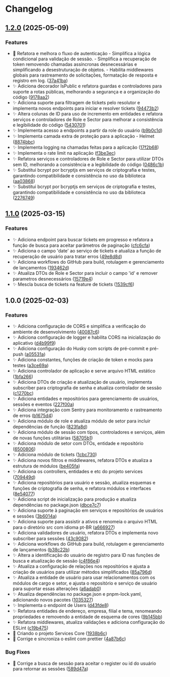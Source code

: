 # Changelog

## [1.2.0](https://github.com/welllucky/Services-core/compare/v1.1.0...v1.2.0) (2025-05-09)


### Features

* :art: Refatora e melhora o fluxo de autenticação - Simplifica a lógica condicional para validação de sessão.  - Simplifica a recuperação de token removendo chamadas assíncronas desnecessárias e simplificando a desestruturação de objetos.  - Habilita middlewares globais para rastreamento de solicitações, formatação de resposta e registro em log. ([37a41ba](https://github.com/welllucky/Services-core/commit/37a41bad171428bff7901f3bb86071b184de403a))
* :sparkles: Adiciona decorador IsPublic e refatora guardas e controladores para suporte a rotas públicas, melhorando a segurança e a organização do código ([9178aa2](https://github.com/welllucky/Services-core/commit/9178aa25d308461cf8fc083d3e30eacefed5cc27))
* :sparkles: Adiciona suporte para filtragem de tickets pelo resolutor e implementa novos endpoints para iniciar e resolver tickets ([94473b2](https://github.com/welllucky/Services-core/commit/94473b258f4174e446934d04c527d3be0f8dec46))
* :sparkles: Altera colunas de ID para uso de incremento em entidades e refatora serviços e controladores de Role e Sector para melhorar a consistência e legibilidade do código ([5430701](https://github.com/welllucky/Services-core/commit/54307013ae4188cd24ab1df8d2fb2cf9008a5a1a))
* :sparkles: Implementa acesso a endpoints a partir da role do usuário ([b9b0c1d](https://github.com/welllucky/Services-core/commit/b9b0c1d675ed1375220ae23a0a8e2908019d65bc))
* :sparkles: Implementa camada extra de proteção para a aplicação - Helmet ([8874bbc](https://github.com/welllucky/Services-core/commit/8874bbc9f5d0ad0c50685548f0126fa58f99a73e))
* :sparkles: Implementa logging na chamadas feitas para a aplicação ([17f2b68](https://github.com/welllucky/Services-core/commit/17f2b684e56f965f5e999805d443df7ef0b9b5be))
* :sparkles: Implementa o rate limit na aplicação ([f3be3ec](https://github.com/welllucky/Services-core/commit/f3be3ec6ab11819d09797ac8550c6e18b25b79dc))
* :sparkles: Refatora serviços e controladores de Role e Sector para utilizar DTOs sem ID, melhorando a consistência e a legibilidade do código ([0486c1b](https://github.com/welllucky/Services-core/commit/0486c1bbf41e325ee774af9091e75a7fa72695fd))
* :sparkles: Substitui bcrypt por bcryptjs em serviços de criptografia e testes, garantindo compatibilidade e consistência no uso da biblioteca ([aa03868](https://github.com/welllucky/Services-core/commit/aa038683863720aff21265772583b124a4b367f1))
* :sparkles: Substitui bcrypt por bcryptjs em serviços de criptografia e testes, garantindo compatibilidade e consistência no uso da biblioteca ([2276749](https://github.com/welllucky/Services-core/commit/2276749de9a98917c0688344cf4e8f9992691c42))

## [1.1.0](https://github.com/welllucky/Services-core/compare/v1.0.0...v1.1.0) (2025-03-15)

### Features

- :sparkles: Adiciona endpoint para buscar tickets em progresso e refatora a função de busca para aceitar parâmetros de paginação ([cfc6cfa](https://github.com/welllucky/Services-core/commit/cfc6cfae6f1b9798253db06ac70732e02dd30687))
- :sparkles: Adiciona o campo 'date' ao serviço de tickets e atualiza a função de recuperação de usuário para tratar erros ([49e8d8d](https://github.com/welllucky/Services-core/commit/49e8d8d28d781ef4f326bef29ef0c0296c3a0ea3))
- :sparkles: Adiciona workflows do GitHub para build, rotulagem e gerenciamento de lançamentos ([193462d](https://github.com/welllucky/Services-core/commit/193462d471cc590499a06607282b1616b8c7c5db))
- :sparkles: Atualiza DTOs de Role e Sector para incluir o campo 'id' e remover parametros desnecessários ([15719e4](https://github.com/welllucky/Services-core/commit/15719e4d3ba1e0ade4039f820d4db547aa464b80))
- :sparkles: Mescla busca de tickets na feature de tickets ([1539cf6](https://github.com/welllucky/Services-core/commit/1539cf676ec03fc8dae40b077752380f6dafd9ea))

## 1.0.0 (2025-02-03)

### Features

- :sparkles: Adiciona configuração de CORS e simplifica a verificação do ambiente de desenvolvimento ([40087c6](https://github.com/welllucky/Services-core/commit/40087c6bad8fffc9a20724c2e806eb17339d1fc5))
- :sparkles: Adiciona configuração de logger e habilita CORS na inicialização do aplicativo ([d4b99f9](https://github.com/welllucky/Services-core/commit/d4b99f923cc79896ce7de235a6a59b7ab1c3c4d4))
- :sparkles: Adiciona configuração do Husky com scripts de pré-commit e pré-push ([a05531a](https://github.com/welllucky/Services-core/commit/a05531ad33c39711e05567e74ccb560d18823866))
- :sparkles: Adiciona constantes, funções de criação de token e mocks para testes ([a3ce69a](https://github.com/welllucky/Services-core/commit/a3ce69a9c9c4022189c3818ac7b7c69f307ca888))
- :sparkles: Adiciona controlador de aplicação e serve arquivo HTML estático ([1bfa266](https://github.com/welllucky/Services-core/commit/1bfa266db30de296da7e9043096265400e6b9775))
- :sparkles: Adiciona DTOs de criação e atualização de usuário, implementa subscriber para criptografia de senha e atualiza controlador de sessão ([c1270bc](https://github.com/welllucky/Services-core/commit/c1270bcb8896459d16833a47b46c2766f3f28a3c))
- :sparkles: Adiciona entidades e repositórios para gerenciamento de usuários, sessões e eventos ([227f00a](https://github.com/welllucky/Services-core/commit/227f00a22ce8b9fd79ce85a568518ca45438541a))
- :sparkles: Adiciona integração com Sentry para monitoramento e rastreamento de erros ([b1675d4](https://github.com/welllucky/Services-core/commit/b1675d488cc8eb0eb90cfe25c8b421c8c94d4c10))
- :sparkles: Adiciona módulo de role e atualiza módulo de setor para incluir dependências de função ([823fa8d](https://github.com/welllucky/Services-core/commit/823fa8dd41927725a46f5ffee0986e41db8618a0))
- :sparkles: Adiciona módulo de sessão com tipos, controladores e serviços, além de novas funções utilitárias ([58705b1](https://github.com/welllucky/Services-core/commit/58705b1fc9ccfb10e4be96409d16082e15d38bb4))
- :sparkles: Adiciona módulo de setor com DTOs, entidade e repositório ([6500806](https://github.com/welllucky/Services-core/commit/6500806f2418d564035e00f3d116383b6af95636))
- :sparkles: Adiciona módulo de tickets ([1cbc730](https://github.com/welllucky/Services-core/commit/1cbc730be728514b70c7e8fafe537221cca286a4))
- :sparkles: Adiciona novos filtros e middlewares, refatora DTOs e atualiza a estrutura de módulos ([be405fa](https://github.com/welllucky/Services-core/commit/be405faf9b95e800d4c77abe741350333aea79d3))
- :sparkles: Adiciona os controllers, entidades e etc do projeto services ([709449d](https://github.com/welllucky/Services-core/commit/709449db89262155c349dca8deada28a860b6395))
- :sparkles: Adiciona repositórios para usuário e sessão, atualiza esquemas e funções de criptografia de senha, e refatora módulos e interfaces ([8e54077](https://github.com/welllucky/Services-core/commit/8e54077bd7c98eee9db8448bfd0ebca0de0dc362))
- :sparkles: Adiciona script de inicialização para produção e atualiza dependências no package.json ([dbce7c7](https://github.com/welllucky/Services-core/commit/dbce7c7f24c80744fbc4454b9ccb65f57e1a566a))
- :sparkles: Adiciona suporte à paginação em serviços e repositórios de usuários e sessões ([3b6014a](https://github.com/welllucky/Services-core/commit/3b6014a647f88cb99b592f66ad93ac98a1cc7dbc))
- :sparkles: Adiciona suporte para assistir a ativos e renomeia o arquivo HTML para o diretório src com idioma pt-BR ([a666927](https://github.com/welllucky/Services-core/commit/a66692792596f35f7bd6d0d10531b9a03f1c2173))
- :sparkles: Adiciona validadores de usuário, refatora DTOs e implementa novo subscriber para sessões ([43c9082](https://github.com/welllucky/Services-core/commit/43c908224d24c0710fe5b465e9efdbe1d905293d))
- :sparkles: Adiciona workflows do GitHub para build, rotulagem e gerenciamento de lançamentos ([b38c22b](https://github.com/welllucky/Services-core/commit/b38c22b4e670915d79f92b20c324984b5b217b2d))
- :sparkles: Altera a identificação do usuário de registro para ID nas funções de busca e atualização de sessão ([c4f86e4](https://github.com/welllucky/Services-core/commit/c4f86e451701529d239a7cfecdc83a7521947f46))
- :sparkles: Atualiza a configuração de relações nos repositórios e ajusta a criação de usuários para utilizar métodos simplificados ([85a796d](https://github.com/welllucky/Services-core/commit/85a796de7c444cd802c8ef2e5baa6597886cbbdf))
- :sparkles: Atualiza a entidade de usuário para usar relacionamentos com os módulos de cargo e setor, e ajusta o repositório e serviço de usuário para suportar essas alterações ([a6adab0](https://github.com/welllucky/Services-core/commit/a6adab07c82f64761ef8b8594c4cdad0818bca92))
- :sparkles: Atualiza dependências no package.json e pnpm-lock.yaml, adicionando novos pacotes ([1035327](https://github.com/welllucky/Services-core/commit/10353278fcbe745b434c94c726387acc2229f111))
- :sparkles: Implementa o endpoint de Users ([d43fde8](https://github.com/welllucky/Services-core/commit/d43fde86e84a7a6646048379d743ea03315d0ba1))
- :sparkles: Refatora entidades de endereço, empresa, filial e tema, renomeando propriedades e removendo a entidade de esquema de cores ([9b145bb](https://github.com/welllucky/Services-core/commit/9b145bb1c03c8eea2fdf2dfac5dad7218c41691f))
- :sparkles: Refatora middlewares, atualiza validações e adiciona configuração do ESLint ([c19b475](https://github.com/welllucky/Services-core/commit/c19b4754946407da766a09e3a1c1f1664a4768fa))
- :tada: Criando o projeto Services Core ([1938b6c](https://github.com/welllucky/Services-core/commit/1938b6cffcfe7ddc005111d6541da64f534b6a3f))
- :wrench: Corrige e sincroniza o eslint com prettier ([4a87b6c](https://github.com/welllucky/Services-core/commit/4a87b6c6137ef24952f9a37f692e60d0d7f653da))

### Bug Fixes

- :bug: Corrige a busca de sessão para aceitar o register ou id do usuário para retornar as sessões ([589d47a](https://github.com/welllucky/Services-core/commit/589d47a86eaa117712d3dcd33a9f74fc8094337c))
